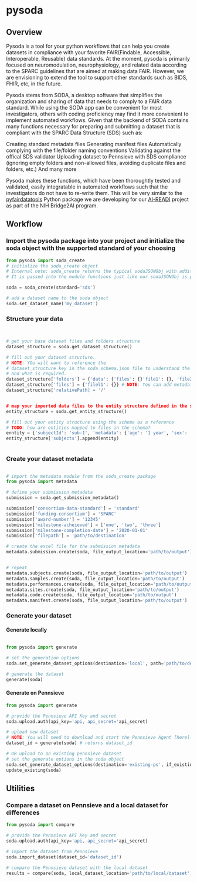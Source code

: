 # pysoda

## Overview

Pysoda is a tool for your python workflows that can help you create datasets in compliance with your favorite FAIR(Findable, Accessible, Interoperable, Reusable) data standards. At the moment, pysoda is primarily focused on neuromodulation, neurophysiology, and related data according to the SPARC guidelines that are aimed at making data FAIR. However, we are envisioning to extend the tool to support other standards such as BIDS, FHIR, etc, in the future.

Pysoda stems from SODA, a desktop software that simplifies the organization and sharing of data that needs to comply to a FAIR data standard. While using the SODA app can be convenient for most investigators, others with coding proficiency may find it more convenient to implement automated workflows. Given that the backend of SODA contains many functions necessary for preparing and submitting a dataset that is compliant with the SPARC Data Structure (SDS) such as:

Creating standard metadata files
Generating manifest files
Automatically complying with the file/folder naming conventions
Validating against the offical SDS validator
Uploading dataset to Pennsieve with SDS compliance (ignoring empty folders and non-allowed files, avoiding duplicate files and folders, etc.)
And many more

Pysoda makes these functions, which have been thoroughtly tested and validated, easily integratable in automated workflows such that the investigators do not have to re-write them. This will be very similar to the [pyfairdatatools](https://github.com/AI-READI/pyfairdatatools) Python package we are developing for our [AI-READI](https://aireadi.org/) project as part of the NIH Bridge2AI program.

## Workflow

### Import the pysoda package into your project and initialize the soda object with the supported standard of your choosing

```python
from pysoda import soda_create
# initialize the soda_create object
# Internal note: soda_create returns the typical sodaJSONObj with additional methods for adding data and metadata [not in version 1]
# It is passed into the module functions just like our sodaJSONObj is passed to the backend of our api

soda = soda_create(standard='sds')

# add a dataset name to the soda object
soda.set_dataset_name('my_dataset')

```

### Structure your data

```python


# get your base dataset files and folders structure
dataset_structure = soda.get_dataset_structure()

# fill out your dataset structure.
# NOTE: YOu will want to reference the
# dataset_structure key in the soda_schema.json file to understand the structure
# and what is required.
dataset_structure['folders'] = {'data': {'files': {}'file1': {}, 'file2': {}} 'folders': {'primary': {}}}
dataset_structure['files'] = {'filel1': {}} # NOTE: You can add metadata to the file here
dataset_structure['relativePath] = '/'


# map your imported data files to the entity structure defined in the soda schema [here](soda_schema.py)
entity_structure = soda.get_entity_structure()

# fill out your entity structure using the schema as a reference
# TODO: how are entities mapped to files in the schema?
enntity = {'subjectId': 'sub-1', 'metadata': {'age': '1 year', 'sex': 'female'}}
entity_structure['subjects'].append(entity)



```

### Create your dataset metadata

```python

# import the metadata module from the soda_create package
from pysoda import metadata

# define your submission metadata
submission = soda.get_submission_metadata()

submission['consortium-data-standard'] = 'standard'
submission['funding-consortium'] = 'SPARC'
submission['award-number'] = '12345'
submission['milestone-acheieved'] = ['one', 'two', 'three']
submission['milestone-completion-date'] = '2020-01-01'
submission['filepath'] = 'path/to/destination'

# create the excel file for the submission metadata
metadata.submission.create(soda, file_output_location='path/to/output')


# repeat
metadata.subjects.create(soda, file_output_location='path/to/output')
metadata.samples.create(soda, file_output_location='path/to/output')
metadata.performances.create(soda, file_output_location='path/to/output')
metadata.sites.create(soda, file_output_location='path/to/output')
metadata.code.create(soda, file_output_location='path/to/output')
metadata.manifest.create(soda, file_output_location='path/to/output')

```

### Generate your dataset

#### Generate locally

```python

from pysoda import generate

# set the generation options
soda.set_generate_dataset_options(destination='local', path='path/to/destination', dataset_name='my_dataset')

# generate the dataset
generate(soda)

```

#### Generate on Pennsieve

```python
from pysoda import generate

# provide the Pennsieve API Key and secret
soda.upload.auth(api_key='api, api_secret='api_secret)

# upload new dataset
# NOTE: You will need to download and start the Pennsieve Agent [here](https://app.pennsieve.io) to upload data to Pennsieve
dataset_id = generate(soda) # returns dataset_id

# OR upload to an existing pennsieve dataset
# set the generate options in the soda object
soda.set_generate_dataset_options(destination='existing-ps', if_existing="merge", if_existing_files="replace", dataset_id=dataset_id)
update_existing(soda)
```

## Utilities

### Compare a dataset on Pennsieve and a local dataset for differences

```python
from pysoda import compare

# provide the Pennsieve API Key and secret
soda.upload.auth(api_key='api, api_secret='api_secret)

# import the dataset from Pennsieve
soda.import_dataset(dataset_id='dataset_id')

# compare the Pennsieve dataset with the local dataset
results = compare(soda, local_dataset_location='path/to/local/dataset')
```

